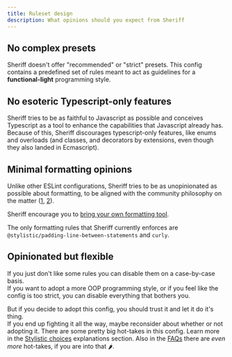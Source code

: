 ```yaml
---
title: Ruleset design
description: What opinions should you expect from Sheriff
---
```


## No complex presets

Sheriff doesn't offer "recommended" or "strict" presets. This config contains a predefined set of rules meant to act as guidelines for a **functional-light** programming style.

## No esoteric Typescript-only features

Sheriff tries to be as faithful to Javascript as possible and conceives Typescript as a tool to enhance the capabilities that Javascript already has. Because of this, Sheriff discourages typescript-only features, like enums and overloads (and classes, and decorators by extensions, even though they also landed in Ecmascript).

## Minimal formatting opinions

Unlike other ESLint configurations, Sheriff tries to be as unopinionated as possible about formatting, to be aligned with the community philosophy on the matter ([1](https://eslint.org/blog/2023/10/deprecating-formatting-rules), [2](https://typescript-eslint.io/blog/deprecating-formatting-rules)).

Sheriff encourage you to [bring your own formatting tool](../prettier-support.md#other-formatting-options).

The only formatting rules that Sheriff currently enforces are `@stylistic/padding-line-between-statements` and `curly`.

## Opinionated but flexible

If you just don't like some rules you can disable them on a case-by-case basis.<br />
If you want to adopt a more OOP programming style, or if you feel like the config is too strict, you can disable everything that bothers you.

But if you decide to adopt this config, you should trust it and let it do it's thing. <br />
If you end up fighting it all the way, maybe reconsider about whether or not adopting it.
There are some pretty big hot-takes in this config. Learn more in the [Stylistic choices](./stylistic-choices.md) explanations section. Also in the [FAQs](../faq.md) there are _even more_ hot-takes, if you are into that 🌶️.
